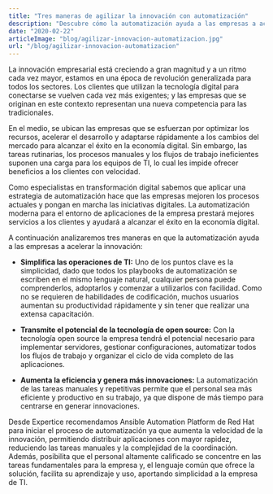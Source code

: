 ```yaml
---
title: "Tres maneras de agilizar la innovación con automatización"
description: "Descubre cómo la automatización ayuda a las empresas a acelerar la innovación y mejorar la eficiencia"
date: "2020-02-22"
articleImage: "blog/agilizar-innovacion-automatizacion.jpg"
url: "/blog/agilizar-innovacion-automatizacion"
---
```


La innovación empresarial está creciendo a gran magnitud y a un ritmo cada vez mayor, estamos en una época de revolución generalizada para todos los sectores. Los clientes que utilizan la tecnología digital para conectarse se vuelven cada vez más exigentes; y las empresas que se originan en este contexto representan una nueva competencia para las tradicionales.

En el medio, se ubican las empresas que se esfuerzan por optimizar los recursos, acelerar el desarrollo y adaptarse rápidamente a los cambios del mercado para alcanzar el éxito en la economía digital. Sin embargo, las tareas rutinarias, los procesos manuales y los flujos de trabajo ineficientes suponen una carga para los equipos de TI, lo cual les impide ofrecer beneficios a los clientes con velocidad.

Como especialistas en transformación digital sabemos que aplicar una estrategia de automatización hace que las empresas mejoren los procesos actuales y pongan en marcha las iniciativas digitales. La automatización moderna para el entorno de aplicaciones de la empresa prestará mejores servicios a los clientes y ayudará a alcanzar el éxito en la economía digital.

A continuación analizaremos tres maneras en que la automatización ayuda a las empresas a acelerar la innovación:

- **Simplifica las operaciones de TI:** Uno de los puntos clave es la simplicidad, dado que todos los playbooks de automatización se escriben en el mismo lenguaje natural, cualquier persona puede comprenderlos, adoptarlos y comenzar a utilizarlos con facilidad. Como no se requieren de habilidades de codificación, muchos usuarios aumentan su productividad rápidamente y sin tener que realizar una extensa capacitación.

- **Transmite el potencial de la tecnología de open source:** Con la tecnología open source la empresa tendrá el potencial necesario para implementar servidores, gestionar configuraciones, automatizar todos los flujos de trabajo y organizar el ciclo de vida completo de las aplicaciones.

- **Aumenta la eficiencia y genera más innovaciones:** La automatización de las tareas manuales y repetitivas permite que el personal sea más eficiente y productivo en su trabajo, ya que dispone de más tiempo para centrarse en generar innovaciones.

Desde Expertice recomendamos Ansible Automation Platform de Red Hat para iniciar el proceso de automatización ya que aumenta la velocidad de la innovación, permitiendo distribuir aplicaciones con mayor rapidez, reduciendo las tareas manuales y la complejidad de la coordinación. Además, posibilita que el personal altamente calificado se concentre en las tareas fundamentales para la empresa y, el lenguaje común que ofrece la solución, facilita su aprendizaje y uso, aportando simplicidad a la empresa de TI.
